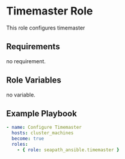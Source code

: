 # Timemaster Role

This role configures timemaster

## Requirements

no requirement.

## Role Variables

no variable.

## Example Playbook

```yaml
- name: Configure Timemaster
  hosts: cluster_machines
  become: true
  roles:
    - { role: seapath_ansible.timemaster }
```
